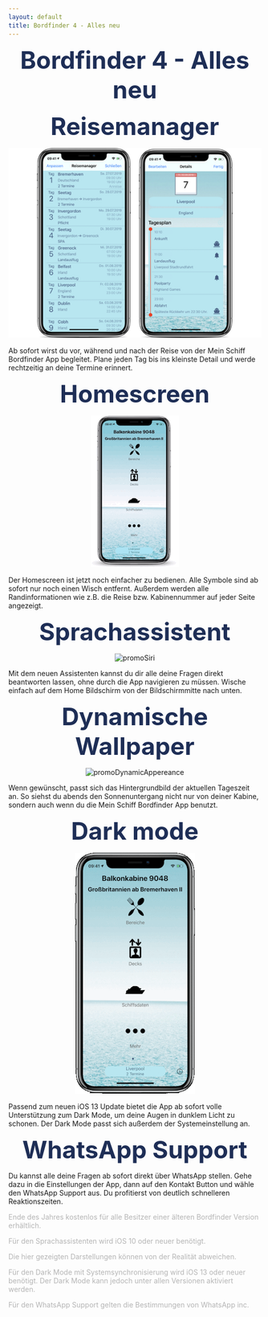 ```yaml
---
layout: default
title: Bordfinder 4 - Alles neu
---
```


 <b><center><font color="1E2E56" size="40">Bordfinder 4 - Alles neu</font></center></b>






<p><b><center><font color="1E2E56" size="24">Reisemanager</font></center></b></p>

<p style="text-align:center;"><img src="/Promo4.0Resources/promoManagerCombined.png" alt="TravelMangerPromoImage"></p>

<p>Ab sofort wirst du vor, während und nach der Reise von der Mein Schiff Bordfinder App begleitet. Plane jeden Tag bis ins kleinste Detail und werde rechtzeitig an deine Termine erinnert.</p>






<p><b><center><font color="1E2E56" size="24">Homescreen</font></center></b></p>

<p style="text-align:center;"><img src="/Promo4.0Resources/promoHomescreen.gif" alt="promoHomescreenImage" width="175" height="302"></p>

<p>Der Homescreen ist jetzt noch einfacher zu bedienen. Alle Symbole sind ab sofort nur noch einen Wisch entfernt. Außerdem werden alle Randinformationen wie z.B. die Reise bzw. Kabinennummer auf jeder Seite angezeigt.</p>








<p><b><center><font color="1E2E56" size="24">Sprachassistent</font></center></b></p>

<p style="text-align:center;"><img src="/Promo4.0Resources/promoSiri.gif" alt="promoSiri"></p>

<p>Mit dem neuen Assistenten kannst du dir alle deine Fragen direkt beantworten lassen, ohne durch die App navigieren zu müssen. Wische einfach auf dem Home Bildschirm von der Bildschirmmitte nach unten.</p>






<p><b><center><font color="1E2E56" size="24">Dynamische Wallpaper</font></center></b></p>

<p style="text-align:center;"><img src="/Promo4.0Resources/promoDynamicAppereance.gif" alt="promoDynamicAppereance" width="175" height="340"></p>

<p>Wenn gewünscht, passt sich das Hintergrundbild der aktuellen Tageszeit an. So siehst du abends den Sonnenuntergang nicht nur von deiner Kabine, sondern auch wenn du die Mein Schiff Bordfinder App benutzt.</p>






<p><b><center><font color="1E2E56" size="24">Dark mode</font></center></b></p>

<p style="text-align:center;"><img src="/Promo4.0Resources/promoDarkMode.gif" alt="promoHomescreen"></p>

<p>Passend zum neuen iOS 13 Update bietet die App ab sofort volle Unterstützung zum Dark Mode, um deine Augen in dunklem Licht zu schonen. Der Dark Mode passt sich außerdem der Systemeinstellung an.</p>




<p><b><center><font color="1E2E56" size="24">WhatsApp Support</font></center></b></p>

<p>Du kannst alle deine Fragen ab sofort direkt über WhatsApp stellen. Gehe dazu in die Einstellungen der App, dann auf den Kontakt Button und wähle den WhatsApp Support aus. Du profitierst von deutlich schnelleren Reaktionszeiten.</p>


<p><font color="b5b5b5">Ende des Jahres kostenlos für alle Besitzer einer älteren Bordfinder Version erhältlich.</font></p>
<p><font color="b5b5b5">Für den Sprachassistenten wird iOS 10 oder neuer benötigt.</font></p>
<p><font color="b5b5b5">Die hier gezeigten Darstellungen können von der Realität abweichen.</font></p>
<p><font color="b5b5b5">Für den Dark Mode mit Systemsynchronisierung wird iOS 13 oder neuer benötigt. Der Dark Mode kann jedoch unter allen Versionen aktiviert werden.</font></p>
<p><font color="b5b5b5">Für den WhatsApp Support gelten die Bestimmungen von WhatsApp inc.</font></p>
